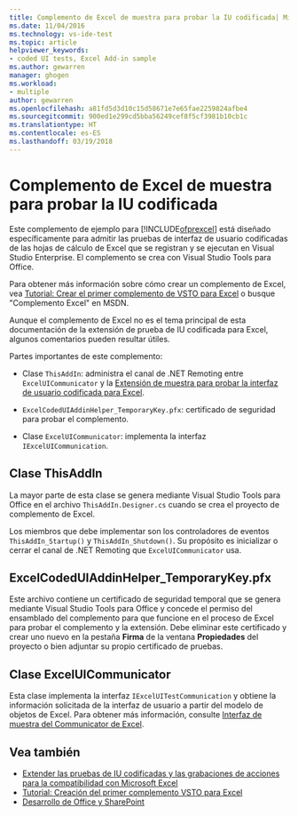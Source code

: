 ```yaml
---
title: Complemento de Excel de muestra para probar la IU codificada| Microsoft Docs
ms.date: 11/04/2016
ms.technology: vs-ide-test
ms.topic: article
helpviewer_keywords:
- coded UI tests, Excel Add-in sample
ms.author: gewarren
manager: ghogen
ms.workload:
- multiple
author: gewarren
ms.openlocfilehash: a81fd5d3d10c15d58671e7e65fae2259824afbe4
ms.sourcegitcommit: 900ed1e299cd5bba56249cef8f5cf3981b10cb1c
ms.translationtype: HT
ms.contentlocale: es-ES
ms.lasthandoff: 03/19/2018
---
```

# <a name="sample-excel-add-in-for-coded-ui-testing"></a>Complemento de Excel de muestra para probar la IU codificada
Este complemento de ejemplo para [!INCLUDE[ofprexcel](../test/includes/ofprexcel_md.md)] está diseñado específicamente para admitir las pruebas de interfaz de usuario codificadas de las hojas de cálculo de Excel que se registran y se ejecutan en Visual Studio Enterprise. El complemento se crea con Visual Studio Tools para Office.

 Para obtener más información sobre cómo crear un complemento de Excel, vea [Tutorial: Crear el primer complemento de VSTO para Excel](http://msdn.microsoft.com/Library/a855e2be-3ecf-4112-a7f5-ec0f7fad3b5f) o busque "Complemento Excel" en MSDN.

 Aunque el complemento de Excel no es el tema principal de esta documentación de la extensión de prueba de IU codificada para Excel, algunos comentarios pueden resultar útiles.

 Partes importantes de este complemento:

-   Clase `ThisAddIn`: administra el canal de .NET Remoting entre `ExcelUICommunicator` y la [Extensión de muestra para probar la interfaz de usuario codificada para Excel](../test/sample-coded-ui-test-extension-for-excel.md).

-   `ExcelCodedUIAddinHelper_TemporaryKey.pfx`: certificado de seguridad para probar el complemento.

-   Clase `ExcelUICommunicator`: implementa la interfaz `IExcelUICommunication`.

## <a name="thisaddin-class"></a>Clase ThisAddIn
 La mayor parte de esta clase se genera mediante Visual Studio Tools para Office en el archivo `ThisAddIn.Designer.cs` cuando se crea el proyecto de complemento de Excel.

 Los miembros que debe implementar son los controladores de eventos `ThisAddIn_Startup()` y `ThisAddIn_Shutdown()`. Su propósito es inicializar o cerrar el canal de .NET Remoting que `ExcelUICommunicator` usa.

## <a name="excelcodeduiaddinhelpertemporarykeypfx"></a>ExcelCodedUIAddinHelper_TemporaryKey.pfx
 Este archivo contiene un certificado de seguridad temporal que se genera mediante Visual Studio Tools para Office y concede el permiso del ensamblado del complemento para que funcione en el proceso de Excel para probar el complemento y la extensión. Debe eliminar este certificado y crear uno nuevo en la pestaña **Firma** de la ventana **Propiedades** del proyecto o bien adjuntar su propio certificado de pruebas.

## <a name="exceluicommunicator-class"></a>Clase ExcelUICommunicator
 Esta clase implementa la interfaz `IExcelUITestCommunication` y obtiene la información solicitada de la interfaz de usuario a partir del modelo de objetos de Excel. Para obtener más información, consulte [Interfaz de muestra del Communicator de Excel](../test/sample-excel-communicator-interface.md).

## <a name="see-also"></a>Vea también

- [Extender las pruebas de IU codificadas y las grabaciones de acciones para la compatibilidad con Microsoft Excel](../test/extending-coded-ui-tests-and-action-recordings-to-support-microsoft-excel.md)
- [Tutorial: Creación del primer complemento VSTO para Excel](http://msdn.microsoft.com/Library/a855e2be-3ecf-4112-a7f5-ec0f7fad3b5f)
- [Desarrollo de Office y SharePoint](/office-dev/office-dev/office-and-sharepoint-development-in-visual-studio)
